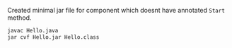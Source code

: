 Created minimal jar file for component which doesnt have annotated `Start` method.

```bash
javac Hello.java
jar cvf Hello.jar Hello.class
```